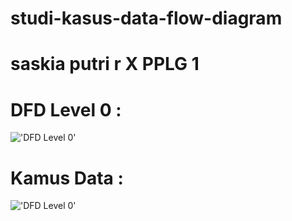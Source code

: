 # studi-kasus-data-flow-diagram
# saskia putri r X PPLG 1
# DFD Level 0 :
!['DFD Level 0'](https://a.top4top.io/p_2600vaiu61.jpeg)
# Kamus Data :
!['DFD Level 0'](https://e.top4top.io/p_2600ax1kx1.jpeg)
